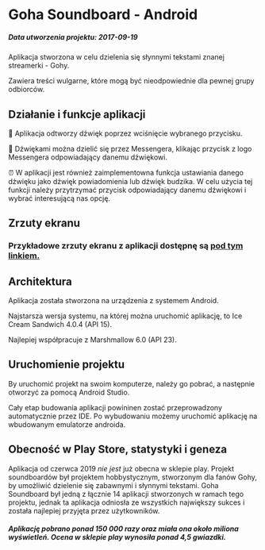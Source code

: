 # Goha Soundboard - Android 
##### Data utworzenia projektu: *2017-09-19*

Aplikacja stworzona w celu dzielenia się słynnymi tekstami znanej streamerki - Gohy.

Zawiera treści wulgarne, które mogą być nieodpowiednie dla pewnej grupy odbiorców.

## Działanie i funkcje aplikacji
🎵 Aplikacja odtworzy dźwięk poprzez wciśnięcie wybranego przycisku.

💬 Dźwiękami można dzielić się przez Messengera, klikając przycisk z logo Messengera odpowiadający danemu dźwiękowi.

⏰ W aplikacji jest również zaimplementowna funkcja ustawiania danego dźwięku jako dźwięk powiadomienia lub dźwięk budzika. W celu użycia tej funkcji należy przytrzymać przycisk odpowiadający danemu dźwiękowi i wybrać interesującą nas opcję.

## Zrzuty ekranu
### Przykładowe zrzuty ekranu z aplikacji dostępnę są [pod tym linkiem.](https://imgur.com/a/QpD4nSf)

## Architektura
Aplikacja została stworzona na urządzenia z systemem Android. 

Najstarsza wersja systemu, na której można uruchomić aplikację, to Ice Cream Sandwich 4.0.4 (API 15).

Najlepiej współpracuje z Marshmallow 6.0 (API 23).

## Uruchomienie projektu
By uruchomić projekt na swoim komputerze, należy go pobrać, a następnie otworzyć za pomocą Android Studio. 

Cały etap budowania aplikacji powininen zostać przeprowadzony automatycznie przez IDE. Po wybudowaniu możemy uruchomić aplikację na wbudowanym emulatorze androida.

## Obecność w Play Store, statystyki i geneza
Aplikacja od czerwca 2019 *nie jest* już obecna w sklepie play. Projekt soundboardów był projektem hobbystycznym, stworzonym dla fanów Gohy, by umożliwić dzielenie się zabawnymi i słynnymi tekstami. Goha Soundboard był jedną z łącznie 14 aplikacji stworzonych w ramach tego projektu, jednak ta aplikacja odniosła ze wszystkich największy sukces i została najlepiej przyjęta przez użytkowników.

##### Aplikację pobrano ponad 150 000 razy oraz miała ona około miliona wyświetleń. Ocena w sklepie play wynosiła ponad 4,5 gwiazdki.
